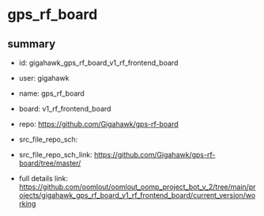 # gps_rf_board
 
## summary 
* id: gigahawk_gps_rf_board_v1_rf_frontend_board
* user: gigahawk
* name: gps_rf_board
* board: v1_rf_frontend_board
* repo: https://github.com/Gigahawk/gps-rf-board



* src_file_repo_sch: 
* src_file_repo_sch_link: https://github.com/Gigahawk/gps-rf-board/tree/master/
* full details link: https://github.com/oomlout/oomlout_oomp_project_bot_v_2/tree/main/projects/gigahawk_gps_rf_board_v1_rf_frontend_board/current_version/working  






